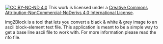 [![CC BY-NC-ND 4.0][cc-by-nc-nd-shield]][cc-by-nc-nd]
This work is licensed under a [Creative Commons Attribution-NonCommercial-NoDerivs 4.0 International License][cc-by-nc-nd].

[cc-by-nc-nd]: http://creativecommons.org/licenses/by-nc-nd/4.0/
[cc-by-nc-nd-image]: https://licensebuttons.net/l/by-nc-nd/4.0/88x31.png
[cc-by-nc-nd-shield]: https://img.shields.io/badge/License-CC%20BY--NC--ND%204.0-lightgrey.svg

img2Block is a tool that lets you convert a black & white & grey image to an ascii block-element text file. This application is meant to be a simple way to get a base line ascii file to work with.
For more information please read the nfo file.